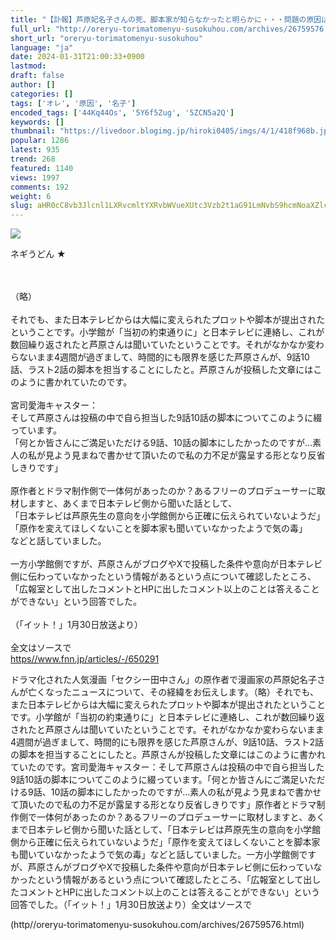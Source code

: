 ```yaml
---
title: "【訃報】芦原妃名子さんの死、脚本家が知らなかったと明らかに・・・問題の原因は？ "
full_url: "http://oreryu-torimatomenyu-susokuhou.com/archives/26759576.html"
short_url: "oreryu-torimatomenyu-susokuhou"
language: "ja"
date: 2024-01-31T21:00:33+0900
lastmod: 
draft: false
author: []
categories: []
tags: ['オレ', '原因', '名子']
encoded_tags: ['44Kq44Os', '5Y6f5Zug', '5ZCN5a2Q']
keywords: []
thumbnail: "https://livedoor.blogimg.jp/hiroki0405/imgs/4/1/418f968b.jpg"
popular: 1286
latest: 935
trend: 268
featured: 1140
views: 1997
comments: 192
weight: 6
slug: aHR0cC8vb3Jlcnl1LXRvcmltYXRvbWVueXUtc3Vzb2t1aG91LmNvbS9hcmNoaXZlcy8yNjc1OTU3Ni5odG1s
---
```


![](https://livedoor.blogimg.jp/hiroki0405/imgs/4/1/418f968b.jpg)

<div><p>ネギうどん ★ </p><br> <br> （略） <br> <br> それでも、また日本テレビからは大幅に変えられたプロットや脚本が提出されたということです。小学館が「当初の約束通りに」と日本テレビに連絡し、これが数回繰り返されたと芦原さんは聞いていたということです。それがなかなか変わらないまま4週間が過ぎまして、時間的にも限界を感じた芦原さんが、9話10話、ラスト2話の脚本を担当することにしたと。芦原さんが投稿した文章にはこのように書かれていたのです。 <br> <br> 宮司愛海キャスター： <br> そして芦原さんは投稿の中で自ら担当した9話10話の脚本についてこのように綴っています。 <br> 「何とか皆さんにご満足いただける9話、10話の脚本にしたかったのですが…素人の私が見よう見まねで書かせて頂いたので私の力不足が露呈する形となり反省しきりです」 <br> <br> 原作者とドラマ制作側で一体何があったのか？あるフリーのプロデューサーに取材しますと、あくまで日本テレビ側から聞いた話として、 <br> 「日本テレビは芦原先生の意向を小学館側から正確に伝えられていないようだ」 <br> 「原作を変えてほしくないことを脚本家も聞いていなかったようで気の毒」 <br> などと話していました。 <br> <br> 一方小学館側ですが、芦原さんがブログやXで投稿した条件や意向が日本テレビ側に伝わっていなかったという情報があるという点について確認したところ、「広報室として出したコメントとHPに出したコメント以上のことは答えることができない」という回答でした。 <br> <br> （「イット！」1月30日放送より） <br> <br> 全文はソースで <br> <a target='_blank' href='https//www.fnn.jp/articles/-/650291'>https//www.fnn.jp/articles/-/650291</a> <p>ドラマ化された人気漫画「セクシー田中さん」の原作者で漫画家の芦原妃名子さんが亡くなったニュースについて、その経緯をお伝えします。（略）それでも、また日本テレビからは大幅に変えられたプロットや脚本が提出されたということです。小学館が「当初の約束通りに」と日本テレビに連絡し、これが数回繰り返されたと芦原さんは聞いていたということです。それがなかなか変わらないまま4週間が過ぎまして、時間的にも限界を感じた芦原さんが、9話10話、ラスト2話の脚本を担当することにしたと。芦原さんが投稿した文章にはこのように書かれていたのです。宮司愛海キャスター：そして芦原さんは投稿の中で自ら担当した9話10話の脚本についてこのように綴っています。「何とか皆さんにご満足いただける9話、10話の脚本にしたかったのですが…素人の私が見よう見まねで書かせて頂いたので私の力不足が露呈する形となり反省しきりです」原作者とドラマ制作側で一体何があったのか？あるフリーのプロデューサーに取材しますと、あくまで日本テレビ側から聞いた話として、「日本テレビは芦原先生の意向を小学館側から正確に伝えられていないようだ」「原作を変えてほしくないことを脚本家も聞いていなかったようで気の毒」などと話していました。一方小学館側ですが、芦原さんがブログやXで投稿した条件や意向が日本テレビ側に伝わっていなかったという情報があるという点について確認したところ、「広報室として出したコメントとHPに出したコメント以上のことは答えることができない」という回答でした。（「イット！」1月30日放送より）全文はソースで</p></div>

(http//oreryu-torimatomenyu-susokuhou.com/archives/26759576.html)
